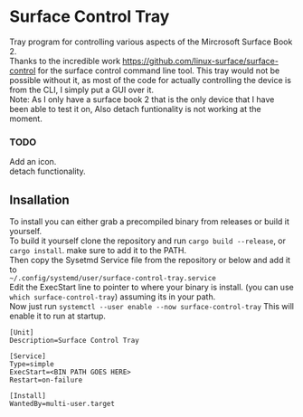 # Surface Control Tray

Tray program for controlling various aspects of the Mircrosoft Surface Book 2.  
Thanks to the incredible work https://github.com/linux-surface/surface-control for the surface control command line tool. This tray would not be possible without it, as most of the code for actually controlling the device is from the CLI, I simply put a GUI over it.  
Note: As I only have a surface book 2 that is the only device that I have been able to test it on, Also detach funtionality is not working at the moment.

### TODO
Add an icon.  
detach functionality.  

## Insallation 
To install you can either grab a precompiled binary from releases or build it yourself.  
To build it yourself clone the repository and run `cargo build --release`, or `cargo install`. make sure to add it to the PATH.  
Then copy the Sysetmd Service file from the repository or below and add it to  
`~/.config/systemd/user/surface-control-tray.service`  
Edit the ExecStart line to pointer to where your binary is install. (you can use `which surface-control-tray`) assuming its in your path.  
Now just run `systemctl --user enable --now surface-control-tray` This will enable it to run at startup.

```
[Unit]
Description=Surface Control Tray

[Service]
Type=simple
ExecStart=<BIN PATH GOES HERE>
Restart=on-failure

[Install]
WantedBy=multi-user.target
```
